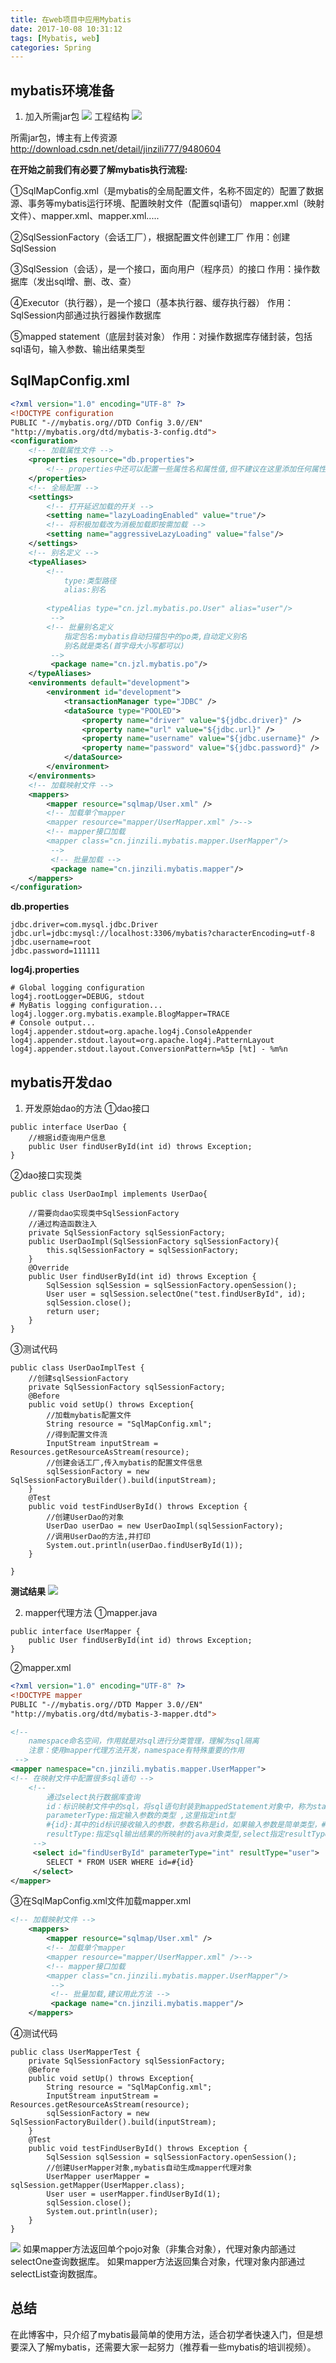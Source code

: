 ```yaml
---
title: 在web项目中应用Mybatis
date: 2017-10-08 10:31:12
tags: [Mybatis, web]
categories: Spring
---
```

## mybatis环境准备 ##

 1. 加入所需jar包
 ![](http://img.blog.csdn.net/20160404111830053)
 工程结构
 ![](http://img.blog.csdn.net/20160404111855553)
 
 所需jar包，博主有上传资源
 http://download.csdn.net/detail/jinzili777/9480604

**在开始之前我们有必要了解mybatis执行流程:** 

①SqlMapConfig.xml（是mybatis的全局配置文件，名称不固定的）配置了数据源、事务等mybatis运行环境、配置映射文件（配置sql语句）
mapper.xml（映射文件）、mapper.xml、mapper.xml.....

②SqlSessionFactory（会话工厂），根据配置文件创建工厂
作用：创建SqlSession

③SqlSession（会话），是一个接口，面向用户（程序员）的接口
作用：操作数据库（发出sql增、删、改、查）

④Executor（执行器），是一个接口（基本执行器、缓存执行器）
作用：SqlSession内部通过执行器操作数据库

⑤mapped statement（底层封装对象）
作用：对操作数据库存储封装，包括 sql语句，输入参数、输出结果类型
## SqlMapConfig.xml ##

```xml
<?xml version="1.0" encoding="UTF-8" ?>
<!DOCTYPE configuration
PUBLIC "-//mybatis.org//DTD Config 3.0//EN"
"http://mybatis.org/dtd/mybatis-3-config.dtd">
<configuration>
	<!-- 加载属性文件 -->
	<properties resource="db.properties">
		<!-- properties中还可以配置一些属性名和属性值,但不建议在这里添加任何属性 -->
	</properties>
	<!-- 全局配置 -->
	<settings>
		<!-- 打开延迟加载的开关 -->
		<setting name="lazyLoadingEnabled" value="true"/>
		<!-- 将积极加载改为消极加载即按需加载 -->
		<setting name="aggressiveLazyLoading" value="false"/>
	</settings>
	<!-- 别名定义 -->
	<typeAliases>
		<!-- 
			type:类型路径
			alias:别名 
		
		<typeAlias type="cn.jzl.mybatis.po.User" alias="user"/>
		 -->
		<!-- 批量别名定义
			指定包名:mybatis自动扫描包中的po类,自动定义别名
			别名就是类名(首字母大小写都可以)
		 -->
		 <package name="cn.jzl.mybatis.po"/>
	</typeAliases>
	<environments default="development">
		<environment id="development">
			<transactionManager type="JDBC" />
			<dataSource type="POOLED">
				<property name="driver" value="${jdbc.driver}" />
				<property name="url" value="${jdbc.url}" />
				<property name="username" value="${jdbc.username}" />
				<property name="password" value="${jdbc.password}" />
			</dataSource>
		</environment>
	</environments>
	<!-- 加载映射文件 -->
	<mappers>
		<mapper resource="sqlmap/User.xml" />
		<!-- 加载单个mapper 
		<mapper resource="mapper/UserMapper.xml" />-->
		<!-- mapper接口加载
		<mapper class="cn.jinzili.mybatis.mapper.UserMapper"/>
		 -->
		 <!-- 批量加载 -->
		 <package name="cn.jinzili.mybatis.mapper"/>
	</mappers>
</configuration>
```
**db.properties**

```
jdbc.driver=com.mysql.jdbc.Driver
jdbc.url=jdbc:mysql://localhost:3306/mybatis?characterEncoding=utf-8
jdbc.username=root
jdbc.password=111111
```
**log4j.properties**

```
# Global logging configuration
log4j.rootLogger=DEBUG, stdout
# MyBatis logging configuration...
log4j.logger.org.mybatis.example.BlogMapper=TRACE
# Console output...
log4j.appender.stdout=org.apache.log4j.ConsoleAppender
log4j.appender.stdout.layout=org.apache.log4j.PatternLayout
log4j.appender.stdout.layout.ConversionPattern=%5p [%t] - %m%n
```
## mybatis开发dao ##

 1. 开发原始dao的方法
 ①dao接口
```javaweb
public interface UserDao {
	//根据id查询用户信息
	public User findUserById(int id) throws Exception;
}
```
②dao接口实现类

```javaweb
public class UserDaoImpl implements UserDao{
	
	//需要向dao实现类中SqlSessionFactory
	//通过构造函数注入
	private SqlSessionFactory sqlSessionFactory;
	public UserDaoImpl(SqlSessionFactory sqlSessionFactory){
		this.sqlSessionFactory = sqlSessionFactory;
	}
	@Override
	public User findUserById(int id) throws Exception {
		SqlSession sqlSession = sqlSessionFactory.openSession();
		User user = sqlSession.selectOne("test.findUserById", id);
		sqlSession.close();
		return user;
	}
}
```
③测试代码

```javaweb
public class UserDaoImplTest {
	//创建sqlSessionFactory
	private SqlSessionFactory sqlSessionFactory;
	@Before
	public void setUp() throws Exception{
		//加载mybatis配置文件
		String resource = "SqlMapConfig.xml";
		//得到配置文件流
		InputStream inputStream = Resources.getResourceAsStream(resource);
		//创建会话工厂,传入mybatis的配置文件信息
		sqlSessionFactory = new SqlSessionFactoryBuilder().build(inputStream);
	}
	@Test
	public void testFindUserById() throws Exception {
		//创建UserDao的对象
		UserDao userDao = new UserDaoImpl(sqlSessionFactory);
		//调用UserDao的方法,并打印
		System.out.println(userDao.findUserById(1));
	}

}
```
**测试结果**
![](http://img.blog.csdn.net/20160404112854182)

 2. mapper代理方法
 ①mapper.java
 
```javaweb
public interface UserMapper {
	public User findUserById(int id) throws Exception;
}
```
②mapper.xml

```xml
<?xml version="1.0" encoding="UTF-8" ?>
<!DOCTYPE mapper
PUBLIC "-//mybatis.org//DTD Mapper 3.0//EN"
"http://mybatis.org/dtd/mybatis-3-mapper.dtd">

<!-- 
	namespace命名空间，作用就是对sql进行分类管理，理解为sql隔离 
	注意：使用mapper代理方法开发，namespace有特殊重要的作用
 -->
<mapper namespace="cn.jinzili.mybatis.mapper.UserMapper">
<!-- 在映射文件中配置很多sql语句 -->
	<!-- 
		通过select执行数据库查询
		id：标识映射文件中的sql，将sql语句封装到mappedStatement对象中，称为statement的id
	 	parameterType:指定输入参数的类型 ,这里指定int型
	 	#{id}:其中的id标识接收输入的参数，参数名称是id，如果输入参数是简单类型，#{}中的参数吗可以任意
		resultType:指定sql输出结果的所映射的java对象类型,select指定resultType表示将单条记录映射成的java对象
	 -->
	 <select id="findUserById" parameterType="int" resultType="user">
	 	SELECT * FROM USER WHERE id=#{id}
	 </select>
</mapper>
```
③在SqlMapConfig.xml文件加载mapper.xml

```xml
<!-- 加载映射文件 -->
	<mappers>
		<mapper resource="sqlmap/User.xml" />
		<!-- 加载单个mapper 
		<mapper resource="mapper/UserMapper.xml" />-->
		<!-- mapper接口加载
		<mapper class="cn.jinzili.mybatis.mapper.UserMapper"/>
		 -->
		 <!-- 批量加载,建议用此方法 -->
		 <package name="cn.jinzili.mybatis.mapper"/>
	</mappers>
```
④测试代码

```javaweb
public class UserMapperTest {
	private SqlSessionFactory sqlSessionFactory;
	@Before
	public void setUp() throws Exception{
		String resource = "SqlMapConfig.xml";
		InputStream inputStream = Resources.getResourceAsStream(resource);
		sqlSessionFactory = new SqlSessionFactoryBuilder().build(inputStream);
	}
	@Test
	public void testFindUserById() throws Exception {
		SqlSession sqlSession = sqlSessionFactory.openSession();
		//创建UserMapper对象,mybatis自动生成mapper代理对象
		UserMapper userMapper = sqlSession.getMapper(UserMapper.class);
		User user = userMapper.findUserById(1);
		sqlSession.close();
		System.out.println(user);
	}
}
```
![](http://img.blog.csdn.net/20160404113857780)
如果mapper方法返回单个pojo对象（非集合对象），代理对象内部通过selectOne查询数据库。
如果mapper方法返回集合对象，代理对象内部通过selectList查询数据库。

## 总结 ##
在此博客中，只介绍了mybatis最简单的使用方法，适合初学者快速入门，但是想要深入了解mybatis，还需要大家一起努力（推荐看一些mybatis的培训视频）。